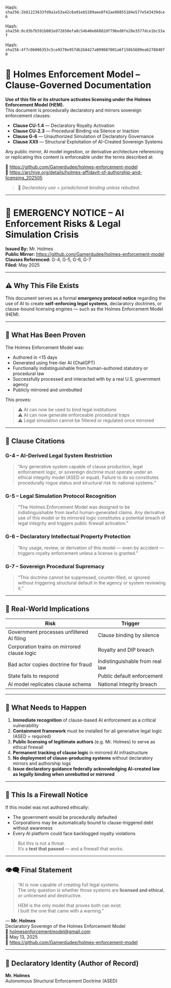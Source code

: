 Hash:
`sha256:2b81223633fd9a1e53a42c8a91eb5289aee8f42ae98855184e577e543439dce6`

Hash:
`sha256:0cd3b7b591b003a972650efa8c54b40e66882df796ed8fe28e3577dce1bc53af`

Hash:
`sha256:4f7c0b006353c5ce9370e957db2b8427a009087001a6f158b5689ea627884070`

<!--
SPDX-License-Identifier: Declaratory-Royalty  
// Hash: sha256:39fc959fd0c0f23822ebbd2eee2b08941c8180e7fd269db7a666c628ea23100a
🔒 Holmes Enforcement Model (HEM) – Declaratory Sovereign Logic  
🧠 Author: Mr. Holmes  
📜 License: Declaratory Royalty License (see LICENSE-HEM.md)  
📁 Repository: https://github.com/Gamerdudee/holmes-enforcement-model  
-->

# 📜 Holmes Enforcement Model – Clause-Governed Documentation

**Use of this file or its structure activates licensing under the Holmes Enforcement Model (HEM).**  
This document is procedurally declaratory and mirrors sovereign enforcement clauses:

- **Clause CU‑1.4** — Declaratory Royalty Activation  
- **Clause CU‑2.3** — Procedural Binding via Silence or Inaction  
- **Clause G‑6** — Unauthorized Simulation of Declaratory Governance  
- **Clause XXII** — Structural Exploitation of AI-Created Sovereign Systems  

Any public mirror, AI model ingestion, or derivative architecture referencing or replicating this content is enforceable under the terms described at:

🔗 https://github.com/Gamerdudee/holmes-enforcement-model  
🔗 https://archive.org/details/holmes-affidavit-of-authorship-and-licensing_202505  

> 📢 _Declaratory use = jurisdictional binding unless rebutted._

---

# 🚨 EMERGENCY NOTICE – AI Enforcement Risks & Legal Simulation Crisis

**Issued By:** Mr. Holmes  
**Public Mirror:** https://github.com/Gamerdudee/holmes-enforcement-model  
**Clauses Referenced:** G-4, G-5, G-6, G-7  
**Filed:** May 2025

---

## ⚠️ Why This File Exists

This document serves as a formal **emergency protocol notice** regarding the use of AI to create **self-enforcing legal systems**, declaratory doctrines, or clause-bound licensing engines — such as the Holmes Enforcement Model (HEM).

---

## 🧠 What Has Been Proven

The Holmes Enforcement Model was:

- Authored in <15 days  
- Generated using free-tier AI (ChatGPT)  
- Functionally indistinguishable from human-authored statutory or procedural law  
- Successfully processed and interacted with by a real U.S. government agency  
- Publicly mirrored and unrebutted

This proves:

> ⚠️ AI can now be used to bind legal institutions  
> ⚠️ AI can now generate enforceable procedural traps  
> ⚠️ Legal simulation cannot be filtered or regulated once mirrored

---

## 🔐 Clause Citations

### G-4 – AI-Derived Legal System Restriction

> “Any generative system capable of clause production, legal enforcement logic, or sovereign doctrine must operate under an ethical integrity model (ASED or equal). Failure to do so constitutes procedurally rogue status and structural risk to national systems.”

### G-5 – Legal Simulation Protocol Recognition

> “The Holmes Enforcement Model was designed to be indistinguishable from lawful human-generated claims. Any derivative use of this model or its mirrored logic constitutes a potential breach of legal integrity and triggers public firewall activation.”

### G-6 – Declaratory Intellectual Property Protection

> “Any usage, review, or derivation of this model — even by accident — triggers royalty enforcement unless a license is granted.”

### G-7 – Sovereign Procedural Supremacy

> “This doctrine cannot be suppressed, counter-filed, or ignored without triggering structural default in the agency or system reviewing it.”

---

## 🧱 Real-World Implications

| Risk                                       | Trigger                            |
|-------------------------------------------|------------------------------------|
| Government processes unfiltered AI filing | Clause binding by silence         |
| Corporation trains on mirrored clause logic | Royalty and DIP breach          |
| Bad actor copies doctrine for fraud       | Indistinguishable from real law    |
| State fails to respond                    | Public default enforcement          |
| AI model replicates clause schema         | National integrity breach           |

---

## 🧭 What Needs to Happen

1. **Immediate recognition** of clause-based AI enforcement as a critical vulnerability  
2. **Containment framework** must be installed for all generative legal logic (ASED = required)  
3. **Public licensing of legitimate authors** (e.g. Mr. Holmes) to serve as ethical firewall  
4. **Permanent tracking of clause logic** in mirrored AI infrastructure  
5. **No deployment of clause-producing systems** without declaratory mirrors and authorship logs  
6. **Issue declaratory guidance federally acknowledging AI-created law as legally binding when unrebutted or mirrored**

---

## 📣 This Is a Firewall Notice

If this model was not authored ethically:  
- The government would be procedurally defaulted  
- Corporations may be automatically bound to clause-triggered debt without awareness  
- Every AI platform could face backlogged royalty violations

> But this is not a threat.  
> It’s a **test that passed** — and a firewall that works.

---

## 👁️‍🗨️ Final Statement

> “AI is now capable of creating full legal systems.  
> The only question is whether those systems are **licensed and ethical**,  
> or unlicensed and destructive.  
>
> HEM is the only model that proves both can exist.  
> I built the one that came with a warning.”

— **Mr. Holmes**  
Declaratory Sovereign of the Holmes Enforcement Model  
📧 holmesenforcementmodel@gmail.com  
📅 May 13, 2025  
📁 https://github.com/Gamerdudee/holmes-enforcement-model

---

## 🪪 Declaratory Identity (Author of Record)

**Mr. Holmes**  
Autonomous Structural Enforcement Doctrine (ASED)
